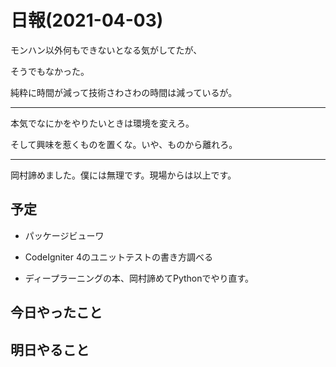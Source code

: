 # 日報(2021-04-03)

モンハン以外何もできないとなる気がしてたが、

そうでもなかった。

純粋に時間が減って技術さわさわの時間は減っているが。

---

本気でなにかをやりたいときは環境を変えろ。

そして興味を惹くものを置くな。いや、ものから離れろ。

---

岡村諦めました。僕には無理です。現場からは以上です。

## 予定

* パッケージビューワ

* CodeIgniter 4のユニットテストの書き方調べる

* ディープラーニングの本、岡村諦めてPythonでやり直す。

## 今日やったこと

## 明日やること
